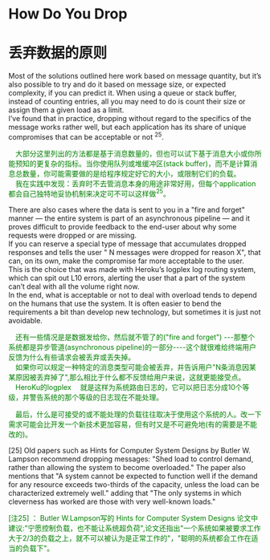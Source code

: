 # How Do You Drop
# 丢弃数据的原则
Most of the solutions outlined here work based on message quantity, but it’s also possible to try and do it based on message size, or expected complexity, if you can predict it. When using a queue or stack buffer, instead of counting entries, all you may need to do is count their size or assign them a given load as a limit.<br>
I’ve found that in practice, dropping without regard to the specifics of the message works rather well, but each application has its share of unique compromises that can be acceptable or not <sup>25</sup>.
<p></p> <font color="green">
&emsp;大部分这里列出的方法都是基于消息数量的，但也可以试下基于消息大小或你所能预知的更复杂的指标。当你使用队列或堆缓冲区(stack buffer)，而不是计算消息总数量，你可能需要做的是给程序规定好它的大小，或限制它们的负载。<br>
&emsp;我在实践中发现：丢弃时不去管消息本身的用途非常好用，但每个application都会自己独特地妥协机制来决定可不可以这样做<sup>25</sup>。
</font> <p></p>
There are also cases where the data is sent to you in a "fire and forget" manner — the entire system is part of an asynchronous pipeline — and it proves difficult to provide feedback to the end-user about why some requests were dropped or are missing.<br>
If you can reserve a special type of message that accumulates dropped responses and tells the user " N messages were dropped for reason X", that can, on its own, make the compromise far more acceptable to the user.<br>
This is the choice that was made with Heroku’s logplex log routing system, which can spit out L10 errors, alerting the user that a part of the system can’t deal with all the volume right now.<br>
In the end, what is acceptable or not to deal with overload tends to depend on the humans that use the system. It is often easier to bend the requirements a bit than develop new technology, but sometimes it is just not avoidable.
<p></p> <font color="green">
&emsp;还有一些情况是是数据发给你，然后就不管了的("fire and forget") ---那整个系统都是异步管道(asynchronous pipeline)的一部分----这个就很难给终端用户反馈为什么有些请求会被丢弃或丢失掉。<br>
&emsp;如果你可以规定一种特定的消息类型可能会被丢弃，并告诉用户"N条消息因某某原因被丢弃掉了",那么相比于什么都不反馈给用户来说，这就更能接受点。<br>
&emsp;HeroKu的logplex &emsp;就是这样为系统路由日志的，它可以把日志分成10个等级，并警告系统的那个等级的日志现在不能处理。
</font> <p></p>
<p></p> <font color="green">
&emsp;最后，什么是可接受的或不能处理的负载往往取决于使用这个系统的人。改一下需求可能会比开发一个新技术更加容易，但有时又是不可避免地(有的需要是不能改的)。
</font> <p></p>

[25] Old papers such as Hints for Computer System Designs by Butler W. Lampson recommend dropping
messages: "Shed load to control demand, rather than allowing the system to become overloaded." The
paper also mentions that "A system cannot be expected to function well if the demand for any resource
exceeds two-thirds of the capacity, unless the load can be characterized extremely well." adding that "The
only systems in which cleverness has worked are those with very well-known loads."
<p></p> <font color="green">
[注25] ： Butler W.Lampson写的 Hints for Computer System Designs 论文中建议:"宁愿控制负载，也不能让系统超负荷",论文还指出"一个系统如果被要求工作大于2/3的负载之上，就不可以被认为是正常工作的"，"聪明的系统都会工作在适当的负载下"。
</font> <p></p>
